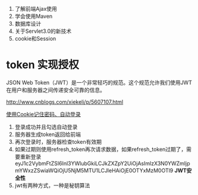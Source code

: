 

1. 了解前端Ajax使用
2. 学会使用Maven
3. 数据库设计
4. 关于Servlet3.0的新技术
5. cookie和Session

# token 实现授权

JSON Web Token（JWT）是一个非常轻巧的规范。这个规范允许我们使用JWT在用户和服务器之间传递安全可靠的信息。

http://www.cnblogs.com/xiekeli/p/5607107.html

[使用Cookie记住密码、自动登录](http://1017401036.iteye.com/blog/2205844)

1. 登录成功并且勾选自动登录
2. 服务器生成token返回给前端
3. 再次登录时，服务器检查token有效期
4. 如果过期则使用refresh_token再次请求数据，如果refresh_token过期了，需要重新登录
eyJ1c2VybmFtZSI6Inl3YWlubGkiLCJkZXZpY2UiOjAsImlzX3N0YWZmIjpmYWxzZSwiaWQiOjU5NjM5MTU1LCJleHAiOjE0OTYxMzM0OTl9
**JWT安全性**
1. jwt有两种方式，一种是秘钥算法
